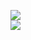 [![](https://img.shields.io/badge/Made%20With-Github%20Spray-lightgrey.svg?style=for-the-badge&logo=github)](https://github.com/Annihil/github-spray#23075)  
[![](https://i.imgur.com/2DrTn0Z.gif)](https://github.com/Annihil/github-spray)